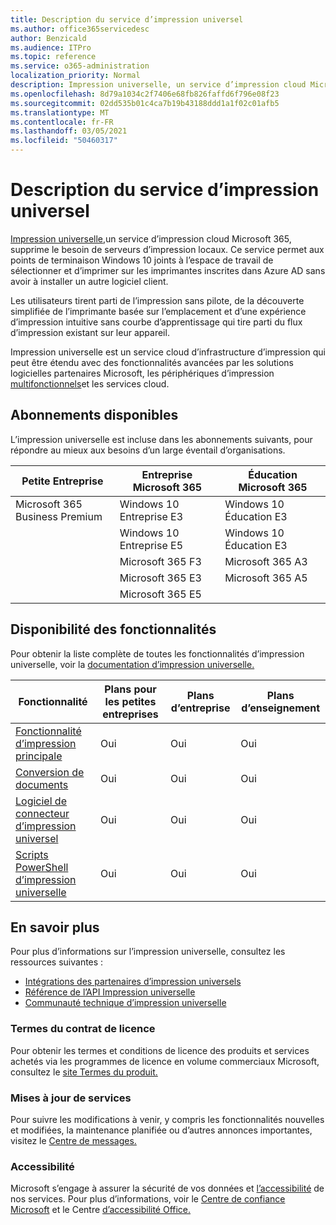 ```yaml
---
title: Description du service d’impression universel
ms.author: office365servicedesc
author: Benzicald
ms.audience: ITPro
ms.topic: reference
ms.service: o365-administration
localization_priority: Normal
description: Impression universelle, un service d’impression cloud Microsoft 365, supprime le besoin de serveurs d’impression locaux.
ms.openlocfilehash: 8d79a1034c2f7406e68fb826faffd6f796e08f23
ms.sourcegitcommit: 02dd535b01c4ca7b19b43188ddd1a1f02c01afb5
ms.translationtype: MT
ms.contentlocale: fr-FR
ms.lasthandoff: 03/05/2021
ms.locfileid: "50460317"
---
```

# <a name="universal-print-service-description"></a>Description du service d’impression universel

[Impression universelle,](https://www.microsoft.com/microsoft-365/windows/universal-print)un service d’impression cloud Microsoft 365, supprime le besoin de serveurs d’impression locaux. Ce service permet aux points de terminaison Windows 10 joints à l’espace de travail de sélectionner et d’imprimer sur les imprimantes inscrites dans Azure AD sans avoir à installer un autre logiciel client.

Les utilisateurs tirent parti de l’impression sans pilote, de la découverte simplifiée de l’imprimante basée sur l’emplacement et d’une expérience d’impression intuitive sans courbe d’apprentissage qui tire parti du flux d’impression existant sur leur appareil.

Impression universelle est un service cloud d’infrastructure d’impression qui peut être étendu avec des fonctionnalités avancées par les solutions logicielles partenaires Microsoft, les périphériques d’impression [multifonctionnels](https://docs.microsoft.com/universal-print/fundamentals/universal-print-partner-integrations)et les services cloud.

## <a name="available-subscriptions"></a>Abonnements disponibles

L’impression universelle est incluse dans les abonnements suivants, pour répondre au mieux aux besoins d’un large éventail d’organisations.

| Petite Entreprise                 | Entreprise Microsoft 365     | Éducation Microsoft 365 |
|--------------------------------|------------------------------|-------------------------|
| Microsoft 365 Business Premium | Windows 10 Entreprise E3     | Windows 10 Éducation E3 |
|                                | Windows 10 Entreprise E5     | Windows 10 Éducation E3 |
|                                | Microsoft 365 F3             | Microsoft 365 A3        |
|                                | Microsoft 365 E3             | Microsoft 365 A5        |
|                                | Microsoft 365 E5             |                         |

## <a name="feature-availability"></a>Disponibilité des fonctionnalités

Pour obtenir la liste complète de toutes les fonctionnalités d’impression universelle, voir la [documentation d’impression universelle.](https://docs.microsoft.com/universal-print/)

| Fonctionnalité                                  | Plans pour les petites entreprises | Plans d’entreprise | Plans d’enseignement |
|------------------------------------------|----------------------|------------------|-----------------|
| [Fonctionnalité d’impression principale](https://docs.microsoft.com/universal-print/)             | Oui                  | Oui              | Oui             |
| [Conversion de documents](https://docs.microsoft.com/universal-print/fundamentals/universal-print-document-conversion)                  | Oui                  | Oui              | Oui             |
| [Logiciel de connecteur d’impression universel](https://docs.microsoft.com/universal-print/fundamentals/universal-print-connector-overview)   | Oui                  | Oui              | Oui             |
| [Scripts PowerShell d’impression universelle](https://docs.microsoft.com/universal-print/fundamentals/universal-print-powershell) | Oui                  | Oui              | Oui             |

## <a name="learn-more"></a>En savoir plus

Pour plus d’informations sur l’impression universelle, consultez les ressources suivantes :

- [Intégrations des partenaires d’impression universels](https://docs.microsoft.com/universal-print/fundamentals/universal-print-partner-integrations)
- [Référence de l’API Impression universelle](https://docs.microsoft.com/graph/universal-print-concept-overview)
- [Communauté technique d’impression universelle](https://techcommunity.microsoft.com/t5/universal-print/ct-p/UniversalPrint)

### <a name="licensing-terms"></a>Termes du contrat de licence

Pour obtenir les termes et conditions de licence des produits et services achetés via les programmes de licence en volume commerciaux Microsoft, consultez le [site Termes du produit.](https://www.microsoft.com/licensing/terms/) 

### <a name="service-updates"></a>Mises à jour de services

Pour suivre les modifications à venir, y compris les fonctionnalités nouvelles et modifiées, la maintenance planifiée ou d’autres annonces importantes, visitez le [Centre de messages.](https://docs.microsoft.com/microsoft-365/admin/manage/message-center)

### <a name="accessibility"></a>Accessibilité

Microsoft s’engage à assurer la sécurité de vos données et [l’accessibilité](https://www.microsoft.com/trust-center/compliance/accessibility) de nos services. Pour plus d’informations, voir le [Centre de confiance Microsoft](https://www.microsoft.com/trust-center) et le Centre [d’accessibilité Office.](https://support.microsoft.com/topic/office-accessibility-center-resources-for-people-with-disabilities-ecab0fcf-d143-4fe8-a2ff-6cd596bddc6d)